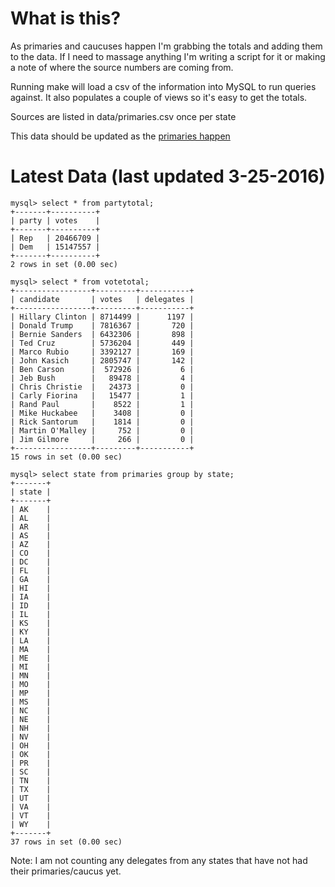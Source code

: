 What is this?
=======================================

As primaries and caucuses happen I'm grabbing the totals and adding them
to the data. If I need to massage anything I'm writing a script for it
or making a note of where the source numbers are coming from. 

Running make will load a csv of the information into MySQL to run
queries against. It also populates a couple of views so it's easy to
get the totals. 

Sources are listed in data/primaries.csv once per state

This data should be updated as the [primaries happen](http://www.uspresidentialelectionnews.com/2016-presidential-primary-schedule-calendar/)

Latest Data (last updated 3-25-2016)
======================================

```
mysql> select * from partytotal;
+-------+----------+
| party | votes    |
+-------+----------+
| Rep   | 20466709 |
| Dem   | 15147557 |
+-------+----------+
2 rows in set (0.00 sec)

mysql> select * from votetotal;
+-----------------+---------+-----------+
| candidate       | votes   | delegates |
+-----------------+---------+-----------+
| Hillary Clinton | 8714499 |      1197 |
| Donald Trump    | 7816367 |       720 |
| Bernie Sanders  | 6432306 |       898 |
| Ted Cruz        | 5736204 |       449 |
| Marco Rubio     | 3392127 |       169 |
| John Kasich     | 2805747 |       142 |
| Ben Carson      |  572926 |         6 |
| Jeb Bush        |   89478 |         4 |
| Chris Christie  |   24373 |         0 |
| Carly Fiorina   |   15477 |         1 |
| Rand Paul       |    8522 |         1 |
| Mike Huckabee   |    3408 |         0 |
| Rick Santorum   |    1814 |         0 |
| Martin O'Malley |     752 |         0 |
| Jim Gilmore     |     266 |         0 |
+-----------------+---------+-----------+
15 rows in set (0.00 sec)

mysql> select state from primaries group by state;
+-------+
| state |
+-------+
| AK    |
| AL    |
| AR    |
| AS    |
| AZ    |
| CO    |
| DC    |
| FL    |
| GA    |
| HI    |
| IA    |
| ID    |
| IL    |
| KS    |
| KY    |
| LA    |
| MA    |
| ME    |
| MI    |
| MN    |
| MO    |
| MP    |
| MS    |
| NC    |
| NE    |
| NH    |
| NV    |
| OH    |
| OK    |
| PR    |
| SC    |
| TN    |
| TX    |
| UT    |
| VA    |
| VT    |
| WY    |
+-------+
37 rows in set (0.00 sec)

```

Note: I am not counting any delegates from any states that have not had 
their primaries/caucus yet.
